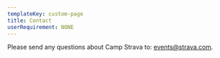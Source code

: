 ```yaml
---
templateKey: custom-page
title: Contact
userRequirement: NONE
---
```

Please send any questions about Camp Strava to: [events@strava.com](mailto:events@strava.com).